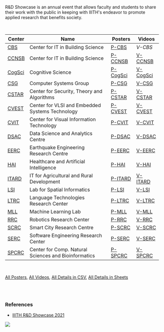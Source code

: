 R&D Showcase is an annual event that allows faculty and students to share
their work with the public in keeping with IIITH's endeavor to promote
applied research that benefits society.

<br>

| Center   | Name                                                 | Posters    | Videos     |
| -------- | ---------------------------------------------------- | ---------- | ---------- |
| [CBS]    | Center for IT in Building Science                    | [P-CBS]    | *V-CBS*    |
| [CCNSB]  | Center for IT in Building Science                    | [P-CCNSB]  | [V-CCNSB]  |
| [CogSci] | Cognitive Science                                    | [P-CogSci] | [V-CogSci] |
| [CSG]    | Computer Systems Group                               | [P-CSG]    | [V-CSG]    |
| [CSTAR]  | Center for Security, Theory and Algorithms           | [P-CSTAR]  | [V-CSTAR]  |
| [CVEST]  | Center for VLSI and Embedded Systems Technology      | [P-CVEST]  | [V-CVEST]  |
| [CVIT]   | Center for Visual Information Technology             | [P-CVIT]   | [V-CVIT]   |
| [DSAC]   | Data Science and Analytics Centre                    | [P-DSAC]   | [V-DSAC]   |
| [EERC]   | Earthquake Engineering Research Centre               | [P-EERC]   | [V-EERC]   |
| [HAI]    | Healthcare and Artificial Intelligence               | [P-HAI]    | [V-HAI]    |
| [ITARD]  | IT for Agricultural and Rural Development            | [P-ITARD]  | [V-ITARD]  |
| [LSI]    | Lab for Spatial Informatics                          | [P-LSI]    | [V-LSI]    |
| [LTRC]   | Language Technologies Research Center                | [P-LTRC]   | [V-LTRC]   |
| [MLL]    | Machine Learning Lab                                 | [P-MLL]    | [V-MLL]    |
| [RRC]    | Robotics Research Center                             | [P-RRC]    | [V-RRC]    |
| [SCRC]   | Smart City Research Centre                           | [P-SCRC]   | [V-SCRC]   |
| [SERC]   | Software Engineering Research Center                 | [P-SERC]   | [V-SERC]   |
| [SPCRC]  | Center for Comp. Natural Sciences and Bioinformatics | [P-SPCRC]  | [V-SPCRC]  |

<br>

[All Posters](https://photos.app.goo.gl/TBXrWQr6gU3wF3jv9),
[All Videos](https://www.youtube.com/playlist?list=PLNEveYilIj1Bp5UolizUxNTDCLK6Ll1zK),
[All Details in CSV](https://github.com/iiithf/rnd-showcase-2021/blob/main/index.csv),
[All Details in Sheets](https://docs.google.com/spreadsheets/d/1aHXqqJmZ2CVH1NhG3bnqtoK4YR3qGeeRR5FbjohGZYo/edit?usp=sharing)

<br>
<br>


### References

- [IIITH R&D Showcase 2021](https://portal-rndshowcase.iiit.ac.in)

![](https://ga-beacon.deno.dev/G-4FTHWYCNMC:Ze0vK3cdTmSz-bzSssU1-Q/github.com/iiithf/rnd-showcase-2021)

[CBS]: CBS
[CCNSB]: CCNSB
[CogSci]: CogSci
[CSG]: CSG
[CSTAR]: CSTAR
[CVEST]: CVEST
[CVIT]: CVIT
[DSAC]: DSAC
[EERC]: EERC
[HAI]: HAI
[ITARD]: ITARD
[LSI]: LSI
[LTRC]: LTRC
[MLL]: MLL
[RRC]: RRC
[SCRC]: SCRC
[SERC]: SERC
[SPCRC]: SPCRC

[P-CBS]: https://photos.app.goo.gl/AojwdCtKS2ZRp7pE6
[P-CCNSB]: https://photos.app.goo.gl/n2bh7etJJDCVtkZz9
[P-CogSci]: https://photos.app.goo.gl/WBEygxCCs9WoUi3E9
[P-CSG]: https://photos.app.goo.gl/czSA2fUFbJH4uAQb7
[P-CSTAR]: https://photos.app.goo.gl/JzPUU9JCYiYsavzy9
[P-CVEST]: https://photos.app.goo.gl/WJizUd9i9bamSe7E7
[P-CVIT]: https://photos.app.goo.gl/3hrujVFcBZgJinyH9
[P-DSAC]: https://photos.app.goo.gl/91rjuVQ2sAXLvybS6
[P-EERC]: https://photos.app.goo.gl/nhbA9ZnU1qQmJSuM6
[P-HAI]: https://photos.app.goo.gl/jRBVuGtsUBrj5jUW9
[P-ITARD]: https://photos.app.goo.gl/ko3izEWiF3KTupvz6
[P-LSI]: https://photos.app.goo.gl/DS4giYw25MUzi4X58
[P-LTRC]: https://photos.app.goo.gl/dbjd21eoW4bYGRMR7
[P-MLL]: https://photos.app.goo.gl/YmYEYQaD1X8rKs2D8
[P-RRC]: https://photos.app.goo.gl/nkAJC4mfjyguZyLQ7
[P-SCRC]: https://photos.app.goo.gl/Ju4XeCkFeDJwCjLw7
[P-SERC]: https://photos.app.goo.gl/1VRS2ZconycKLXAh7
[P-SPCRC]: https://photos.app.goo.gl/BevK6WaGhPQkH9DK7

[V-CCNSB]: https://www.youtube.com/playlist?list=PLNEveYilIj1DlNQaqNkeOLL2PLSwo1mg7
[V-CogSci]: https://www.youtube.com/playlist?list=PLNEveYilIj1A7XC7feNSiwqpHif1szTc7
[V-CSG]: https://www.youtube.com/playlist?list=PLNEveYilIj1A2Hl6rtCFsrrivCwp9h7pS
[V-CSTAR]: https://www.youtube.com/playlist?list=PLNEveYilIj1AO03JNWVjJNaHSfN-QNiZE
[V-CVEST]: https://www.youtube.com/playlist?list=PLNEveYilIj1BkyP1r-CEfOnobV3X6qTDw
[V-CVIT]: https://www.youtube.com/playlist?list=PLNEveYilIj1DU6pPqYvr4cHvI2K7c2uuF
[V-DSAC]: https://www.youtube.com/playlist?list=PLNEveYilIj1CUW2PGA7uc73XArIR1Otww
[V-EERC]: https://www.youtube.com/playlist?list=PLNEveYilIj1BnCetaReQQ8kyM8ml7zrRT
[V-HAI]: https://www.youtube.com/playlist?list=PLNEveYilIj1DViNx-S8Zs9AIein0uCWhK
[V-ITARD]: https://www.youtube.com/playlist?list=PLNEveYilIj1Bt-bxHc-gtQJwoK6PHjhES
[V-LSI]: https://www.youtube.com/playlist?list=PLNEveYilIj1DuoU05mCBRz-goli_4VNqw
[V-LTRC]: https://www.youtube.com/playlist?list=PLNEveYilIj1ASabFYHNLKndxJOb5dZIvs
[V-MLL]: https://www.youtube.com/playlist?list=PLNEveYilIj1CoQMlcOTsStJ7xNwKRI-4q
[V-RRC]: https://www.youtube.com/playlist?list=PLNEveYilIj1CK4gp0XK83Agx8mZ9BNN8R
[V-SCRC]: https://www.youtube.com/playlist?list=PLNEveYilIj1BgDXD3xRDmTs5r-hCuVmCZ
[V-SERC]: https://www.youtube.com/playlist?list=PLNEveYilIj1BtE8ZaT_cEU5xWOeTGA6ja
[V-SPCRC]: https://www.youtube.com/playlist?list=PLNEveYilIj1AKm6gmk7zXc6G7HAWSC2Wa
